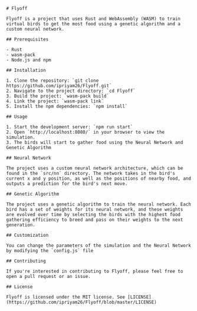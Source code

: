 
    # Flyoff

    Flyoff is a project that uses Rust and WebAssembly (WASM) to train virtual birds to get the most food using a genetic algorithm and a custom neural network.

    ## Prerequisites

    - Rust
    - wasm-pack
    - Node.js and npm

    ## Installation

    1. Clone the repository: `git clone https://github.com/ipriyam26/Flyoff.git`
    2. Navigate to the project directory: `cd Flyoff`
    3. Build the project: `wasm-pack build`
    4. Link the project: `wasm-pack link`
    5. Install the npm dependencies: `npm install`

    ## Usage

    1. Start the development server: `npm run start`
    2. Open `http://localhost:8080/` in your browser to view the simulation.
    3. The birds will start to gather food using the Neural Network and Genetic Algorithm

    ## Neural Network

    The project uses a custom neural network architecture, which can be found in the `src/nn` directory. The network takes in the bird's current x and y position, as well as the positions of nearby food, and outputs a prediction for the bird's next move.

    ## Genetic Algorithm

    The project uses a genetic algorithm to train the neural network. Each bird has a set of weights for its neural network, and these weights are evolved over time by selecting the birds with the highest food gathering efficiency to breed and pass on their weights to the next generation.

    ## Customization

    You can change the parameters of the simulation and the Neural Network by modifying the `config.js` file

    ## Contributing

    If you're interested in contributing to Flyoff, please feel free to open a pull request or an issue.

    ## License

    Flyoff is licensed under the MIT license. See [LICENSE](https://github.com/ipriyam26/Flyoff/blob/master/LICENSE) 
